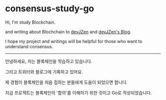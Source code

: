 # consensus-study-go

Hi, I'm study Blockchain.

and writing about Blochchain to [devJZen](https://x.com/devJZen) and [devJZen&#39;s Blog](https://devjzen.github.io/).

I hope my project and writings will be helpful for those who want to understand consensus.

---

안녕하세요, 저는 블록체인을 학습하고 있습니다.

그리고 트위터와 블로그에 기록하고 있어요.

제 경험이 블록체인을 처음 접하는 분들에게 도움이 되었으면 합니다.

지금 프로젝트는 블록체인의 '합의'를 이해하기 위한 것이고 Go로 작성되었습니다.

